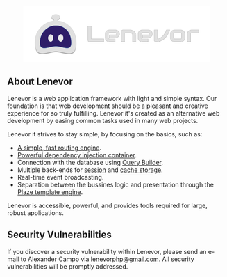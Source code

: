 <p align="center"><a href="https://lenevor.com" target="_blank"><img src="https://raw.githubusercontent.com/lenevor/art/master/logo-types/PNG/Logo/Logotype.png" title="Lenevor logo" height="130" width="430"></a></p>


## About Lenevor

Lenevor is a web application framework with light and simple syntax. Our foundation is that web development should be a pleasant and creative experience for so truly fulfilling. Lenevor it's created as an alternative web development by easing common tasks used in many web projects. 

Lenevor it strives to stay simple, by focusing on the basics, such as:

- [A simple, fast routing engine](https://github.com/lenevor/docs/blob/master/routing.md).
- [Powerful dependency injection container](https://github.com/lenevor/docs/blob/master/container.md).
- Connection with the database using [Query Builder](https://github.com/lenevor/docs/blob/master/database.md).
- Multiple back-ends for [session](https://github.com/lenevor/docs/blob/master/session.md) and [cache storage](https://github.com/lenevor/docs/blob/master/cache.md).
- Real-time event broadcasting.
- Separation between the bussines logic and presentation through the [Plaze template engine](https://github.com/lenevor/docs/blob/master/plaze.md).

Lenevor is accessible, powerful, and provides tools required for large, robust applications.

## Security Vulnerabilities

If you discover a security vulnerability within Lenevor, please send an e-mail to Alexander Campo via [lenevorphp@gmail.com](mailto:lenevorphp@gmail.com). All security vulnerabilities will be promptly addressed.
